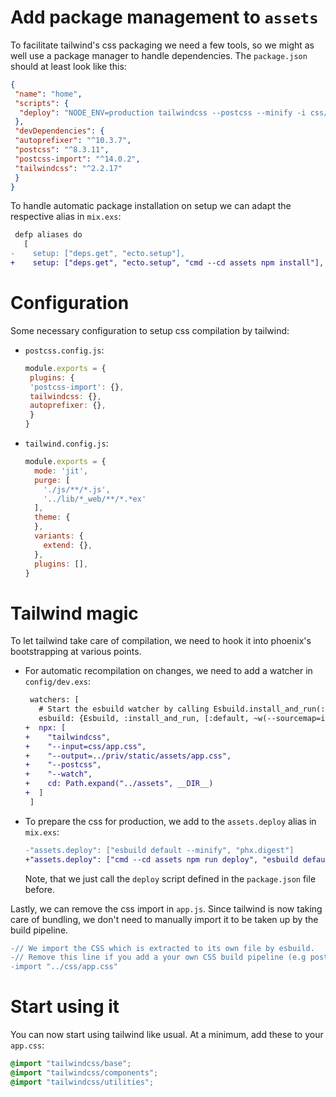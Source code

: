 # Add package management to `assets`

To facilitate tailwind's css packaging we need a few tools, so we might as well use a package manager to handle dependencies. The `package.json` should at least look like this:
```json
{  
 "name": "home",  
 "scripts": { 
  "deploy": "NODE_ENV=production tailwindcss --postcss --minify -i css/app.css -o ../priv/static/assets/app.css"  
 },  
 "devDependencies": {  
 "autoprefixer": "^10.3.7",  
 "postcss": "^8.3.11",  
 "postcss-import": "^14.0.2",  
 "tailwindcss": "^2.2.17"  
 }  
}
```

To handle automatic package installation on setup we can adapt the respective alias in `mix.exs`:
```diff
 defp aliases do
   [
-    setup: ["deps.get", "ecto.setup"],
+    setup: ["deps.get", "ecto.setup", "cmd --cd assets npm install"],
```

# Configuration

Some necessary configuration to setup css compilation by tailwind:
- `postcss.config.js`:
  ```js
  module.exports = {  
   plugins: {  
   'postcss-import': {},  
   tailwindcss: {},  
   autoprefixer: {},  
   }  
  }
  ```
- `tailwind.config.js`:
  ```js
  module.exports = {  
    mode: 'jit',  
    purge: [  
      './js/**/*.js',  
      '../lib/*_web/**/*.*ex'  
    ],  
    theme: {  
    },  
    variants: {  
      extend: {},  
    },  
    plugins: [],  
  }
  ```

# Tailwind magic

To let tailwind take care of compilation, we need to hook it into phoenix's bootstrapping at various points.
- For automatic recompilation on changes, we need to add a watcher in `config/dev.exs`:
  ```diff
   watchers: [
     # Start the esbuild watcher by calling Esbuild.install_and_run(:default, args) 
     esbuild: {Esbuild, :install_and_run, [:default, ~w(--sourcemap=inline --watch)]},
  +  npx: [  
  +    "tailwindcss",  
  +    "--input=css/app.css",  
  +    "--output=../priv/static/assets/app.css",  
  +    "--postcss",  
  +    "--watch",  
  +    cd: Path.expand("../assets", __DIR__)  
  +  ]
   ]
  ```

- To prepare the css for production, we add to the `assets.deploy` alias in `mix.exs`:
  ```diff
  -"assets.deploy": ["esbuild default --minify", "phx.digest"]
  +"assets.deploy": ["cmd --cd assets npm run deploy", "esbuild default --minify", "phx.digest"]
  ```
  Note, that we just call the `deploy` script defined in the `package.json` file before.
  
Lastly, we can remove the css import in `app.js`. Since tailwind is now taking care of bundling, we don't need to manually import it to be taken up by the build pipeline.
```diff
-// We import the CSS which is extracted to its own file by esbuild.  
-// Remove this line if you add a your own CSS build pipeline (e.g postcss).  
-import "../css/app.css"
```

# Start using it
You can now start using tailwind like usual. At a minimum, add these to your `app.css`:
```css
@import "tailwindcss/base";  
@import "tailwindcss/components";  
@import "tailwindcss/utilities";
```